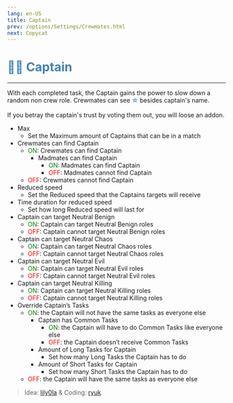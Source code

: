 ```yaml
---
lang: en-US
title: Captain
prev: /options/Settings/Crewmates.html
next: Copycat
---
```


# <font color="#4682B4">👨‍✈️ Captain</font> <Badge text="Power" type="tip" vertical="middle"/>
---

With each completed task, the Captain gains the power to slow down a random non crew role. Crewmates can see <font color="#4682B4">☆</font> besides captain's name.<br><br>
If you betray the captain's trust by voting them out, you will loose an addon.
* Max
  * Set the Maximum amount of Captains that can be in a match
* Crewmates can find Captain
  * <font color=green>ON</font>: Crewmates can find Captain
    * Madmates can find Captain
      * <font color=green>ON</font>: Madmates can find Captain
      * <font color=red>OFF</font>: Madmates cannot find Captain
  * <font color=red>OFF</font>: Crewmates cannot find Captain
* Reduced speed
  * Set the Reduced speed that the Captains targets will receive
* Time duration for reduced speed
  * Set how long Reduced speed will last for
* Captain can target Neutral Benign
  * <font color=green>ON</font>: Captain can target Neutral Benign roles
  * <font color=red>OFF</font>: Captain cannot target Neutral Benign roles
* Captain can target Neutral Chaos
  * <font color=green>ON</font>: Captain can target Neutral Chaos roles
  * <font color=red>OFF</font>: Captain cannot target Neutral Chaos roles
* Captain can target Neutral Evil
  * <font color=green>ON</font>: Captain can target Neutral Evil roles
  * <font color=red>OFF</font>: Captain cannot target Neutral Evil roles
* Captain can target Neutral Killing
  * <font color=green>ON</font>: Captain can target Neutral Killing roles
  * <font color=red>OFF</font>: Captain cannot target Neutral Killing roles
* Override Captain’s Tasks
  * <font color=green>ON</font>: the Captain will not have the same tasks as everyone else
    * Captain has Common Tasks
      * <font color=green>ON</font>: the Captain will have to do Common Tasks like everyone else
      * <font color=red>OFF</font>: the Captain doesn’t receive Common Tasks
    * Amount of Long Tasks for Captain
      * Set how many Long Tasks the Captain has to do
    * Amount of Short Tasks for Captain
      * Set how many Short Tasks the Captain has to do
  * <font color=red>OFF</font>: the Captain will have the same tasks as everyone else

> Idea: [lily0la](#) & Coding: [ryuk](https://github.com/ryuk2098)
